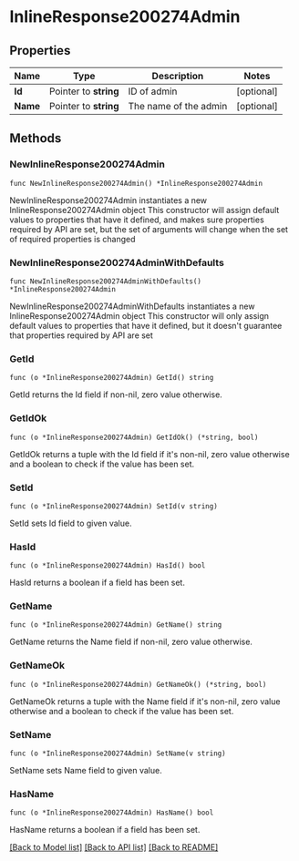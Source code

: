 # InlineResponse200274Admin

## Properties

Name | Type | Description | Notes
------------ | ------------- | ------------- | -------------
**Id** | Pointer to **string** | ID of admin | [optional] 
**Name** | Pointer to **string** | The name of the admin | [optional] 

## Methods

### NewInlineResponse200274Admin

`func NewInlineResponse200274Admin() *InlineResponse200274Admin`

NewInlineResponse200274Admin instantiates a new InlineResponse200274Admin object
This constructor will assign default values to properties that have it defined,
and makes sure properties required by API are set, but the set of arguments
will change when the set of required properties is changed

### NewInlineResponse200274AdminWithDefaults

`func NewInlineResponse200274AdminWithDefaults() *InlineResponse200274Admin`

NewInlineResponse200274AdminWithDefaults instantiates a new InlineResponse200274Admin object
This constructor will only assign default values to properties that have it defined,
but it doesn't guarantee that properties required by API are set

### GetId

`func (o *InlineResponse200274Admin) GetId() string`

GetId returns the Id field if non-nil, zero value otherwise.

### GetIdOk

`func (o *InlineResponse200274Admin) GetIdOk() (*string, bool)`

GetIdOk returns a tuple with the Id field if it's non-nil, zero value otherwise
and a boolean to check if the value has been set.

### SetId

`func (o *InlineResponse200274Admin) SetId(v string)`

SetId sets Id field to given value.

### HasId

`func (o *InlineResponse200274Admin) HasId() bool`

HasId returns a boolean if a field has been set.

### GetName

`func (o *InlineResponse200274Admin) GetName() string`

GetName returns the Name field if non-nil, zero value otherwise.

### GetNameOk

`func (o *InlineResponse200274Admin) GetNameOk() (*string, bool)`

GetNameOk returns a tuple with the Name field if it's non-nil, zero value otherwise
and a boolean to check if the value has been set.

### SetName

`func (o *InlineResponse200274Admin) SetName(v string)`

SetName sets Name field to given value.

### HasName

`func (o *InlineResponse200274Admin) HasName() bool`

HasName returns a boolean if a field has been set.


[[Back to Model list]](../README.md#documentation-for-models) [[Back to API list]](../README.md#documentation-for-api-endpoints) [[Back to README]](../README.md)


